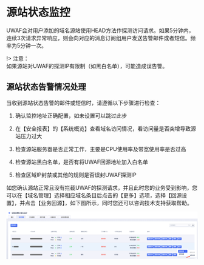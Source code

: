 # 源站状态监控
UWAF会对用户添加的域名源站使用HEAD方法作探测访问请求。如果5分钟内，连续3次请求异常响应，则会向对应的消息订阅组用户发送告警邮件或者短信。频率为5分钟一次。

!> 注意：  
如果源站对UWAF的探测IP有限制（如黑白名单），可能造成误告警。

## 源站状态告警情况处理

当收到源站状态告警的邮件或短信时，请遵循以下步骤进行检查：

1. 确认监控地址正确配置，如未设置可以跳过此步

2. 在【安全报表】的【系统概览】查看域名访问情况，看访问量是否突增导致源站压力过大

3. 检查源站服务器是否正常工作，主要是CPU使用率及带宽使用率是否过高

4. 检查源站黑白名单，是否有将UWAF回源地址加入白名单

5. 检查区域IP封禁或其他的规则是否误封UWAF探测IP

如您确认源站正常且没有拦截UWAF的探测请求，并且此时您的业务受到影响，您可以在【域名管理】选择相应域名条目后点击的【更多】选项，选择【回源设置】，并点击【业务回源】，如下图所示，同时您还可以咨询技术支持获取帮助。

![status-alert-img-1](/images/status_alert_img_1.png)

